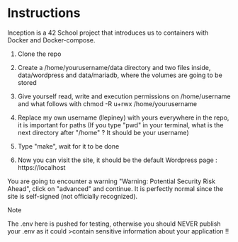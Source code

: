 # Instructions

Inception is a 42 School project that introduces us to containers with Docker and Docker-compose.

1) Clone the repo

2) Create a /home/yourusername/data directory and two files inside, data/wordpress and data/mariadb, where the volumes are going to be stored
3) Give yourself read, write and execution permissions on /home/username and what follows with
   chmod -R u+rwx /home/yourusername

4) Replace my own username (llepiney) with yours everywhere in the repo, it is important for paths
  (If you type "pwd" in your terminal, what is the next directory after "/home" ? It should be your username)
  
6) Type "make", wait for it to be done
7) Now you can visit the site, it should be the default Wordpress page :
   https://localhost

You are going to encounter a warning "Warning: Potential Security Risk Ahead", click on "advanced" and continue.
It is perfectly normal since the site is self-signed (not officially recognized).

>[!NOTE]
>The .env here is pushed for testing, otherwise you should NEVER publish your .env as it could >contain sensitive information about your application !!
